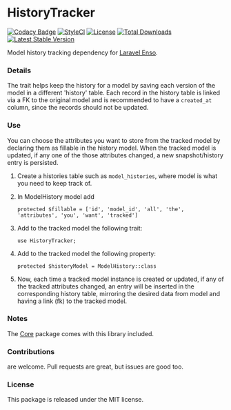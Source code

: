 <!--h-->
# HistoryTracker
[![Codacy Badge](https://api.codacy.com/project/badge/Grade/71c1e5e3e2c940fa8f3fb0ebda9db1fb)](https://www.codacy.com/app/laravel-enso/HistoryTracker?utm_source=github.com&utm_medium=referral&utm_content=laravel-enso/HistoryTracker&utm_campaign=badger)
[![StyleCI](https://styleci.io/repos/85500161/shield?branch=master)](https://styleci.io/repos/85500161)
[![License](https://poser.pugx.org/laravel-enso/historytracker/license)](https://packagist.org/packages/laravel-enso/historytracker)
[![Total Downloads](https://poser.pugx.org/laravel-enso/historytracker/downloads)](https://packagist.org/packages/laravel-enso/historytracker)
[![Latest Stable Version](https://poser.pugx.org/laravel-enso/historytracker/version)](https://packagist.org/packages/laravel-enso/historytracker)
<!--/h-->

Model history tracking dependency for [Laravel Enso](https://github.com/laravel-enso/Enso).

### Details

The trait helps keep the history for a model by saving each version of the model in a different 'history' table.
Each record in the history table is linked via a FK to the original model and is recommended to have a `created_at` column,
since the records should not be updated.

### Use
You can choose the attributes you want to store from the tracked model by declaring them as fillable in the history model. 
 When the tracked model is updated, if any one of the those attributes changed, a new snapshot/history entry is persisted.  

1. Create a histories table such as `model_histories`, where model is what you need to keep track of.

2. In ModelHistory model add

    `protected $fillable = ['id', 'model_id', 'all', 'the', 'attributes', 'you', 'want', 'tracked']`

3. Add to the tracked model the following trait:

    `use HistoryTracker;`

4. Add to the tracked model the following property:

    `protected $historyModel = ModelHistory::class`

5. Now, each time a tracked model instance is created or updated, if any of the tracked attributes changed, an entry will be inserted in the corresponding history table, mirroring the desired data from model and having a link (fk) to the tracked model.

### Notes

The [Core](https://github.com/laravel-enso/Core) package comes with this library included.

<!--h-->
### Contributions

are welcome. Pull requests are great, but issues are good too.

### License

This package is released under the MIT license.
<!--/h-->
